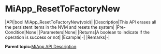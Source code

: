 # MiApp\_ResetToFactoryNew

|API|bool MiApp\_ResetToFactoryNew\(void\)|
|Description|This API erases all the persistent items in the NVM and resets the system|
|Pre-Condition|None|
|Parameters|None|
|Returns|A boolean to indicate if the operation is success or not|
|Example|-|
|Remarks|-|

**Parent topic:**[MiApp API Description](GUID-A47B6424-A497-498C-8B1E-044F12F201A6.md)


